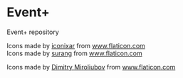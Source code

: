 # Event+
Event+ repository

<div>Icons made by <a href="https://www.flaticon.com/authors/iconixar" title="iconixar">iconixar</a> from <a href="https://www.flaticon.com/" title="Flaticon">www.flaticon.com</a></div>
Icons made by <a href="https://www.flaticon.com/free-icon/pcb_2399658?term=processor&page=2&position=1" title="surang">surang</a> from <a href="https://www.flaticon.com/" title="Flaticon"> www.flaticon.com</a>

Icons made by <a href="https://www.flaticon.com/free-icon/money-bag_639364?term=bank&page=1&position=28" title="Dimitry Miroliubov">Dimitry Miroliubov</a> from <a href="https://www.flaticon.com/" title="Flaticon"> www.flaticon.com</a>